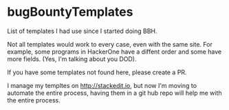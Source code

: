 # bugBountyTemplates

List of templates I had use since I started doing BBH. 

Not all templates would work to every case, even with the same site. For example, some programs in HackerOne have a diffent order and some have more fields. (Yes, I'm talking about you DOD). 

If you have some templates not found here, please create a PR. 

I manage my templtes on http://stackedit.io, but now I'm moving to automate the entire process, having them in a git hub repo will help me with the entire process. 

